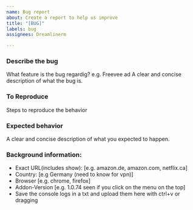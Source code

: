 ```yaml
---
name: Bug report
about: Create a report to help us improve
title: "[BUG]"
labels: bug
assignees: Dreamlinerm

---
```


### Describe the bug
What feature is the bug regardig? e.g. Freevee ad
A clear and concise description of what the bug is.

### To Reproduce
Steps to reproduce the behavior

### Expected behavior
A clear and concise description of what you expected to happen.

### Background information:
 - Exact URL(includes show): [e.g. amazon.de, amazon.com, netflix.ca]
 - Country: [e.g Germany (need to know for vpn)]
 - Browser [e.g. chrome, firefox]
 - Addon-Version [e.g. 1.0.74 seen if you click on the menu on the top]
 - Save the console logs in a txt and upload them here with ctrl+v or dragging
